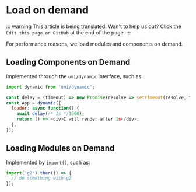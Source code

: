 # Load on demand

::: warning
This article is being translated. Wan't to help us out? Click the `Edit this page on GitHub` at the end of the page.
:::

For performance reasons, we load modules and components on demand.

## Loading Components on Demand

Implemented through the `umi/dynamic` interface, such as:

```js
import dynamic from 'umi/dynamic';

const delay = (timeout) => new Promise(resolve => setTimeout(resolve, timeout));
const App = dynamic({
  loader: async function() {
    await delay(/* 1s */1000);
    return () => <div>I will render after 1s</div>;
  },
});
```

## Loading Modules on Demand

Implemented by `import()`, such as:

```js
import('g2').then(() => {
  // do something with g2
});
```
